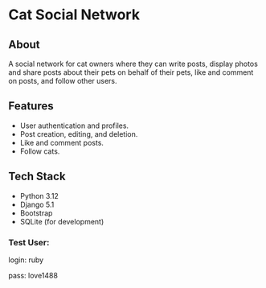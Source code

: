 # Cat Social Network

## About
A social network for cat owners where they can write posts, display photos and share posts about their pets on behalf of their pets, like and comment on posts, and follow other users.

## Features
- User authentication and profiles.
- Post creation, editing, and deletion.
- Like and comment posts.
- Follow cats.

## Tech Stack
- Python 3.12
- Django 5.1
- Bootstrap
- SQLite (for development)


### Test User:
login: ruby

pass: love1488
